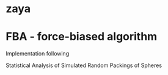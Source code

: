 # zaya

# FBA - force-biased algorithm

Implementation following

Statistical Analysis of Simulated Random Packings of Spheres
